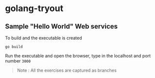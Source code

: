 # golang-tryout

## Sample "Hello World" Web services

To build and the executable is created

`go build`

Run the executable and open the browser, type in the localhost and port number `3000`


> Note : All the exercises are captured as branches

